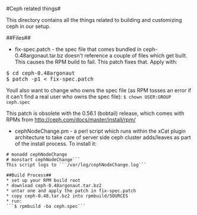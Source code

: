 #Ceph related things#

This directory contains all the things related to building and customizing ceph in our setup.

##Files##
* fix-spec.patch - the spec file that comes bundled in ceph-0.48argonaut.tar.bz doesn't reference a couple of files which get built.  This causes the RPM build to fail.  This patch fixes that.  Apply with:
<pre>
$ cd ceph-0.48argonaut
$ patch -p1 < fix-spec.patch
</pre>
Youll also want to change who owns the spec file (as RPM tosses an error if it can't find a real user who owns the spec file):
```$ chown USER:GROUP ceph.spec```

This patch is obsolete with the 0.56.1 (bobtail) release, which comes with RPMs from http://ceph.com/docs/master/install/rpm/

* cephNodeChange.pm - a perl script which runs within the xCat plugin architecture to take care of server side ceph cluster adds/leaves as part of the install process.  To install it:
```# cp cephNodeChange.pm /opt/xcat/lib/perl/xCAT_monitoring
# monadd cephNodeChange
# monstart cephNodeChange```
This script logs to ```/var/log/cephNodeChange.log```

##Build Process##
* set up your RPM build root
* download ceph-0.48argonaut.tar.bz2
* untar one and apply the patch in fix-spec.patch
* copy ceph-0.48.tar.bz2 into rpmbuild/SOURCES
* run:
```$ rpmbuild -ba ceph.spec```
